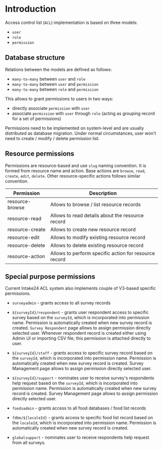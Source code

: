 # Introduction

Access control list (`ACL`) implementation is based on three models:

* `user`
* `role`
* `permission`

## Database structure

Relations between the models are defined as follows:

* `many-to-many` between `user` and `role`
* `many-to-many` between `user` and `permission`
* `many-to-many` between `role` and `permission`

This allows to grant permissions to users in two ways:

* directly associate `permission` with `user`
* associate `permission` with `user` through `role` (acting as grouping record for a set of permissions)

Permissions need to be implemented on system-level and are usually distributed as database migration. Under normal circumstances, user won't need to create / modify / delete permission list.

## Resource permissions

Permissions are resource-based and use `slug` naming convention. It is formed from resource name and action. Base actions are `browse`, `read`, `create`, `edit`, `delete`. Other resource-specific actions follows similar convention.

| Permission        | Description                                            |
| ----------------- | ------------------------------------------------------ |
| resource-browse   | Allows to browse / list resource records               |
| resource-read     | Allows to read details about the resource record       |
| resource-create   | Allows to create new resource record                   |
| resource-edit     | Allows to modify existing resource record              |
| resource-delete   | Allows to delete existing resource record              |
| resource-action   | Allows to perform specific action for resource record  |


## Special purpose permissions

Current Intake24 ACL system also implements couple of V3-based specific permissions.

- `surveyadmin` - grants access to all survey records

- `${surveyId}/respondent` - grants user respondent access to specific survey based on the `surveyId`, which is incorporated into permission name. Permission is automatically created when new survey record is created. `Survey Respondent` page allows to assign permission directly selected user. Whenever respondent record is created either using Admin UI or importing CSV file, this permission is attached directly to user.

- `${surveyId}/staff` - grants access to specific survey record based on the `surveyId`, which is incorporated into permission name. Permission is automatically created when new survey record is created. Survey Management page allows to assign permission directly selected user.

- `${surveyId}/support` - nominates user to receive survey's respondents help request based on the `surveyId`, which is incorporated into permission name. Permission is automatically created when new survey record is created. Survey Management page allows to assign permission directly selected user.

- `foodsadmin` - grants access to all food databases / food list records

- `fdbm/${localeId}` - grants access to specific food list record based on the `localeId`, which is incorporated into permission name. Permission is automatically created when new survey record is created.

- `globalsupport` - nominates user to receive respondents help request from all surveys.
